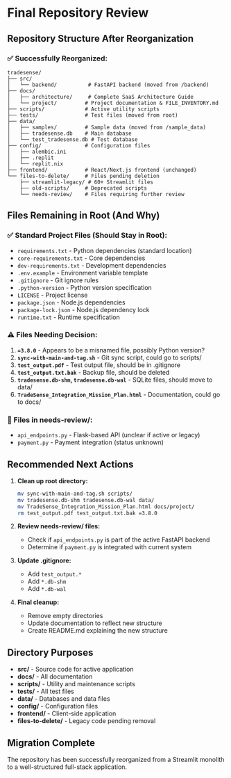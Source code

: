 # Final Repository Review

## Repository Structure After Reorganization

### ✅ Successfully Reorganized:
```
tradesense/
├── src/
│   └── backend/          # FastAPI backend (moved from /backend)
├── docs/
│   ├── architecture/     # Complete SaaS Architecture Guide
│   └── project/         # Project documentation & FILE_INVENTORY.md
├── scripts/             # Active utility scripts
├── tests/               # Test files (moved from root)
├── data/
│   ├── samples/         # Sample data (moved from /sample_data)
│   ├── tradesense.db    # Main database
│   └── test_tradesense.db # Test database
├── config/              # Configuration files
│   ├── alembic.ini
│   ├── .replit
│   └── replit.nix
├── frontend/            # React/Next.js frontend (unchanged)
└── files-to-delete/     # Files pending deletion
    ├── streamlit-legacy/ # 60+ Streamlit files
    ├── old-scripts/     # Deprecated scripts
    └── needs-review/    # Files requiring further review
```

## Files Remaining in Root (And Why)

### ✅ Standard Project Files (Should Stay in Root):
- `requirements.txt` - Python dependencies (standard location)
- `core-requirements.txt` - Core dependencies
- `dev-requirements.txt` - Development dependencies
- `.env.example` - Environment variable template
- `.gitignore` - Git ignore rules
- `.python-version` - Python version specification
- `LICENSE` - Project license
- `package.json` - Node.js dependencies
- `package-lock.json` - Node.js dependency lock
- `runtime.txt` - Runtime specification

### ⚠️ Files Needing Decision:
1. **`=3.8.0`** - Appears to be a misnamed file, possibly Python version?
2. **`sync-with-main-and-tag.sh`** - Git sync script, could go to scripts/
3. **`test_output.pdf`** - Test output file, should be in .gitignore
4. **`test_output.txt.bak`** - Backup file, should be deleted
5. **`tradesense.db-shm`, `tradesense.db-wal`** - SQLite files, should move to data/
6. **`TradeSense_Integration_Mission_Plan.html`** - Documentation, could go to docs/

### 📁 Files in needs-review/:
- `api_endpoints.py` - Flask-based API (unclear if active or legacy)
- `payment.py` - Payment integration (status unknown)

## Recommended Next Actions

1. **Clean up root directory:**
   ```bash
   mv sync-with-main-and-tag.sh scripts/
   mv tradesense.db-shm tradesense.db-wal data/
   mv TradeSense_Integration_Mission_Plan.html docs/project/
   rm test_output.pdf test_output.txt.bak =3.8.0
   ```

2. **Review needs-review/ files:**
   - Check if `api_endpoints.py` is part of the active FastAPI backend
   - Determine if `payment.py` is integrated with current system

3. **Update .gitignore:**
   - Add `test_output.*`
   - Add `*.db-shm`
   - Add `*.db-wal`

4. **Final cleanup:**
   - Remove empty directories
   - Update documentation to reflect new structure
   - Create README.md explaining the new structure

## Directory Purposes

- **src/** - Source code for active application
- **docs/** - All documentation
- **scripts/** - Utility and maintenance scripts
- **tests/** - All test files
- **data/** - Databases and data files
- **config/** - Configuration files
- **frontend/** - Client-side application
- **files-to-delete/** - Legacy code pending removal

## Migration Complete
The repository has been successfully reorganized from a Streamlit monolith to a well-structured full-stack application.